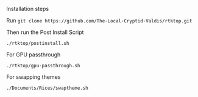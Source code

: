 Installation steps

Run  `git clone https://github.com/The-Local-Cryptid-Valdis/rtktop.git`

Then run the Post Install Script

`./rtktop/postinstall.sh`



For GPU passthrough 

`./rtktop/gpu-passthrough.sh`



For swapping themes

`./Documents/Rices/swaptheme.sh`
